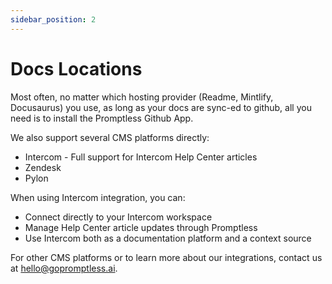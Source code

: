 ```yaml
---
sidebar_position: 2
---
```


# Docs Locations

Most often, no matter which hosting provider (Readme, Mintlify, Docusaurus) you use, as long as your docs are sync-ed to github, all you need is to install the Promptless Github App.

We also support several CMS platforms directly:
- Intercom - Full support for Intercom Help Center articles
- Zendesk
- Pylon

When using Intercom integration, you can:
- Connect directly to your Intercom workspace
- Manage Help Center article updates through Promptless
- Use Intercom both as a documentation platform and a context source

For other CMS platforms or to learn more about our integrations, contact us at hello@gopromptless.ai.